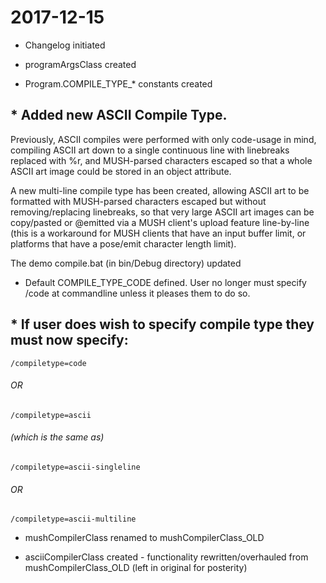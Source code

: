 # 2017-12-15

* Changelog initiated

* programArgsClass created

* Program.COMPILE_TYPE_* constants created

## * Added new ASCII Compile Type.

Previously, ASCII compiles were performed with only code-usage in mind, compiling ASCII art down to a single continuous line with linebreaks replaced with %r, and MUSH-parsed characters escaped so that a whole ASCII art image could be stored in an object attribute.

A new multi-line compile type has been created, allowing ASCII art to be formatted with MUSH-parsed characters escaped but without removing/replacing linebreaks, so that very large ASCII art images can be copy/pasted or @emitted via a MUSH client's upload feature line-by-line (this is a workaround for MUSH clients that have an input buffer limit, or platforms that have a pose/emit character length limit).

The demo compile.bat (in bin/Debug directory) updated

* Default COMPILE_TYPE_CODE defined.  User no longer must specify /code at commandline unless it pleases them to do so.

## *     If user does wish to specify compile type they must now specify:

    /compiletype=code

######     OR

    /compiletype=ascii

######     (which is the same as)

    /compiletype=ascii-singleline

######     OR

    /compiletype=ascii-multiline

* mushCompilerClass renamed to mushCompilerClass_OLD

* asciiCompilerClass created - functionality rewritten/overhauled from mushCompilerClass_OLD (left in original for posterity)